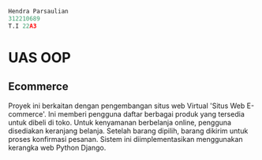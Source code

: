 ``` python
Hendra Parsaulian
312210689
T.I 22A3
```
# UAS OOP
## Ecommerce
Proyek ini berkaitan dengan pengembangan situs web Virtual 'Situs Web E-commerce'. Ini memberi pengguna daftar berbagai produk yang tersedia untuk dibeli di toko. Untuk kenyamanan berbelanja online, pengguna disediakan keranjang belanja. Setelah barang dipilih, barang dikirim untuk proses konfirmasi pesanan. Sistem ini diimplementasikan menggunakan kerangka web Python Django.
